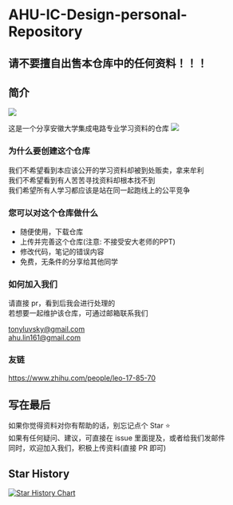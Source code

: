 # AHU-IC-Design-personal-Repository

## 请不要擅自出售本仓库中的任何资料！！！

## 简介

<a href ="https://ic.ahu.edu.cn/"> <img src="https://cdn.jsdelivr.net/gh/Tonyseth/my_image_bed@main/img/73d56050c94e28b023f3926ad3900d4.png"> </a>


这是一个分享安徽大学集成电路专业学习资料的仓库
<img src="https://komarev.com/ghpvc/?username=Tonyseth&style=for-the-badge" />


### 为什么要创建这个仓库

我们不希望看到本应该公开的学习资料却被到处贩卖，拿来牟利 <br>
我们不希望看到有人苦苦寻找资料却根本找不到 <br>
我们希望所有人学习都应该是站在同一起跑线上的公平竞争 <br>

### 您可以对这个仓库做什么

* 随便使用，下载仓库
* 上传并完善这个仓库(注意: 不接受安大老师的PPT)
* 修改代码，笔记的错误内容
* 免费，无条件的分享给其他同学

### 如何加入我们

请直接 pr，看到后我会进行处理的 <br>
若想要一起维护该仓库，可通过邮箱联系我们 <br>

tonyluvsky@gmail.com <br>
ahu.lin161@gmail.com <br>

### 友链

<https://www.zhihu.com/people/leo-17-85-70>



## 写在最后

如果你觉得资料对你有帮助的话，别忘记点个 Star ⭐ <br>
如果有任何疑问、建议，可直接在 issue 里面提及，或者给我们发邮件 <br>
同时，欢迎加入我们，积极上传资料(直接 PR 即可)<br>

## Star History

[![Star History Chart](https://api.star-history.com/svg?repos=Tonyseth/AHU-IC-Design-personal-Repository&type=Date)](https://star-history.com/#Tonyseth/AHU-IC-Design-personal-Repository&Date)
